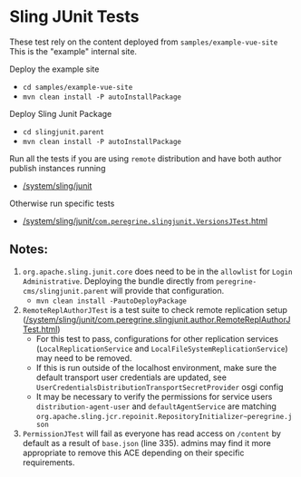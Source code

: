 # Sling JUnit Tests

These test rely on the content deployed from `samples/example-vue-site`
This is the "example" internal site. 

Deploy the example site
* `cd samples/example-vue-site`
* `mvn clean install -P autoInstallPackage`

Deploy Sling Junit Package
* `cd slingjunit.parent`
* `mvn clean install -P autoInstallPackage`

Run all the tests if you are using `remote` distribution and have both author publish instances running
* [/system/sling/junit](http://localhost:8080/system/sling/junit/)

Otherwise run specific tests
* [/system/sling/junit/`com.peregrine.slingjunit.VersionsJTest`.html](http://localhost:8080/system/sling/junit/`com.peregrine.slingjunit.VersionsJTest`.html)

## Notes:
1. `org.apache.sling.junit.core` does need to be in the `allowlist` for `Login Administrative`.
Deploying the bundle directly from `peregrine-cms/slingjunit.parent` will provide that configuration.  
   *  `mvn clean install -PautoDeployPackage`
2. `RemoteReplAuthorJTest` is a test suite to check remote replication setup
([/system/sling/junit/com.peregrine.slingjunit.author.RemoteReplAuthorJTest.html](http://localhost:8080/system/sling/junit/com.peregrine.slingjunit.author.RemoteReplAuthorJTest.html))
   * For this test to pass, configurations for other replication services (`LocalReplicationService` and
   `LocalFileSystemReplicationService`) may need to be removed. 
   * If this is run outside of the localhost environment, make sure the default transport user credentials are updated,
   see `UserCredentialsDistributionTransportSecretProvider` osgi config
   * It may be necessary to verify the permissions for service users `distribution-agent-user` and `defaultAgentService`
   are matching `org.apache.sling.jcr.repoinit.RepositoryInitializer~peregrine.json`
3. `PermissionJTest` will fail as everyone has read access on `/content` by default as a result of `base.json` (line 335). 
admins may find it more appropriate to remove this ACE depending on their specific requirements. 
